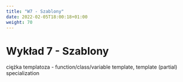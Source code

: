 ```yaml
---
title: "W7 - Szablony"
date: 2022-02-05T18:00:18+01:00
weight: 70
---
```


# Wykład 7 - Szablony

ciężka templatoza - function/class/variable template, template (partial) specialization